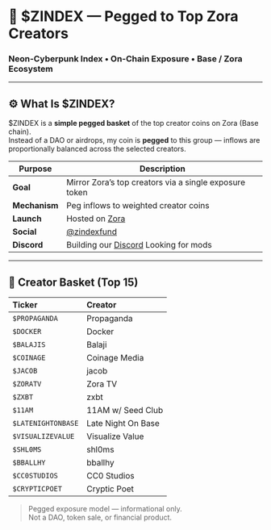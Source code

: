 # 💠 $ZINDEX — Pegged to Top Zora Creators

### Neon-Cyberpunk Index • On-Chain Exposure • Base / Zora Ecosystem

---

## ⚙️ What Is $ZINDEX?

$ZINDEX is a **simple pegged basket** of the top creator coins on Zora (Base chain).  
Instead of a DAO or airdrops, my coin is **pegged** to this group — inflows are proportionally balanced across the selected creators.

| Purpose | Description |
|----------|-------------|
| **Goal** | Mirror Zora’s top creators via a single exposure token |
| **Mechanism** | Peg inflows to weighted creator coins |
| **Launch** | Hosted on [Zora](https://zora.co/@zindexfund)
| **Social** | [@zindexfund](https://x.com/zindexfund) |
| **Discord** | Building our [Discord](https://discord.gg/87YfXu7J) Looking for mods

---

## 🧩 Creator Basket (Top 15)

| Ticker | Creator |
|:-------|:--------|
| `$PROPAGANDA` | Propaganda |
| `$DOCKER` | Docker |
| `$BALAJIS` | Balaji |
| `$COINAGE` | Coinage Media |
| `$JACOB` | jacob |
| `$ZORATV` | Zora TV |
| `$ZXBT` | zxbt |
| `$11AM` | 11AM w/ Seed Club |
| `$LATENIGHTONBASE` | Late Night On Base |
| `$VISUALIZEVALUE` | Visualize Value |
| `$SHL0MS` | shl0ms |
| `$BBALLHY` | bballhy |
| `$CC0STUDIOS` | CC0 Studios |
| `$CRYPTICPOET` | Cryptic Poet |

> Pegged exposure model — informational only.  
> Not a DAO, token sale, or financial product.


